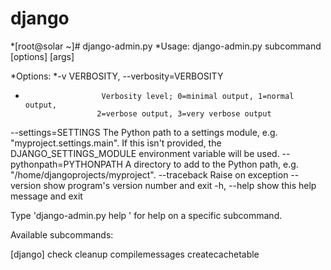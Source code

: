 # django

*[root@solar ~]# django-admin.py
*Usage: django-admin.py subcommand [options] [args]

*Options:
  *-v VERBOSITY, --verbosity=VERBOSITY
  *                      Verbosity level; 0=minimal output, 1=normal output,
                        2=verbose output, 3=very verbose output
  --settings=SETTINGS   The Python path to a settings module, e.g.
                        "myproject.settings.main". If this isn't provided, the
                        DJANGO_SETTINGS_MODULE environment variable will be
                        used.
  --pythonpath=PYTHONPATH
                        A directory to add to the Python path, e.g.
                        "/home/djangoprojects/myproject".
  --traceback           Raise on exception
  --version             show program's version number and exit
  -h, --help            show this help message and exit

Type 'django-admin.py help <subcommand>' for help on a specific subcommand.

Available subcommands:

[django]
    check
    cleanup
    compilemessages
    createcachetable
